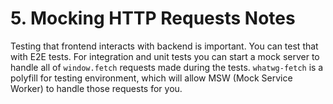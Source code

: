 # 5. Mocking HTTP Requests Notes

Testing that frontend interacts with backend is important. You can test that with E2E tests. For integration and unit tests you can start a mock server to handle all of `window.fetch` requests made during the tests.
`whatwg-fetch` is a polyfill for testing environment, which will allow MSW (Mock Service Worker) to handle those requests for you.

